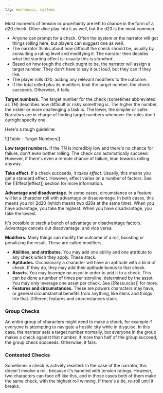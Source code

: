 ```yaml
---
tag: mechanics, systems
---
```

Most moments of tension or uncertainty are left to chance in the form of a d20 check. Other dice play into it as well, but the d20 is the most common.

- Anyone can prompt for a check. Often the system or the narrator will get things rolling here, but players can suggest one as well.
- The narrator thinks about how difficult the check should be, usually by consulting a rating level and modifying it. The narrator then decides what the starting effect is: usually this is *standard*.
- Based on how tough the check ought to be, the narrator will assign a target number. They don't have to say it out loud, but they can if they like.
- The player rolls d20, adding any relevant modifiers to the outcome.
- If the total rolled plus its modifiers beat the target number, the check succeeds. Otherwise, it fails.

**Target numbers.** The target number for the check (sometimes abbreviated as TN) describes how difficult or risky something is. The higher the number, the riskier or more challenging a task is. The lower, the simpler or safer. Narrators are in charge of finding target numbers whenever the rules don't outright specify one.

Here's a rough guideline:

![[Table - Target Numbers]]

**Low target numbers.** If the TN is incredibly low and there's no chance for failure, don't even bother rolling. The check can automatically succeed. However, if there's even a remote chance of failure, lean towards rolling anyway.

**Take effect.** If a check succeeds, it *takes effect*. Usually, this means you get a standard effect. However, effect varies on a number of factors. See the [[Effect|effect]] section for more information.

**Advantage and disadvantage.** In some cases, circumstance or a feature will let a character roll with advantage or disadvantage. In both cases, this means you roll 2d20 (which means two d20s at the same time). When you have advantage, you take the highest. When you have disadvantage, you take the lowest.

It's possible to stack a bunch of advantage or disadvantage factors. Advantage cancels out disadvantage, and vice versa.

**Modifiers.** Many things can modify the outcome of a roll, boosting or penalizing the result. These are called modifiers.

- **Abilities, and attributes.** You may add one ability and one attribute to any check which they apply. These stack.
- **Aptitudes.** Occasionally a character will have an aptitude with a kind of check. If they do, they may add their aptitude bonus to that check.
- **Assets.** You may *leverage an asset* in order to add it to a check. This can be done a number of times per storyline, determined by the asset. You may only leverage one asset per check. See [[Resources]] for more.
- **Features and circumstances.** These are powers characters may have, or general circumstantial benefits from anything, like items and things like that. Different features and circumstances stack.
### Group Checks

An entire group of characters might need to make a check, for example if everyone is attempting to navigate a hostile city while in disguise. In this case, the narrator sets a target number normally, but everyone in the group makes a check against that number. If more than half of the group succeed, the group check succeeds. Otherwise, it fails.
### Contested Checks

Sometimes a check is actively resisted. In the case of the narrator, this doesn't involve a roll, because it's handled with tension ratings. However, two characters can face off like this, and in those cases both of them make the same check, with the highest roll winning. If there's a tie, re-roll until it breaks.
